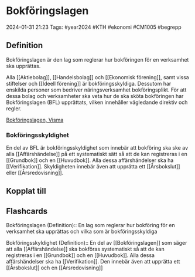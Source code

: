 # Bokföringslagen

2024-01-31 21:23
Tags: #year2024 #KTH #ekonomi #CM1005 #begrepp

## Definition

Bokföringslagen är den lag som reglerar hur bokföringen för en verksamhet ska upprättas.

Alla [[Aktiebolag]], [[Handelsbolag]] och [[Ekonomisk förening]], samt vissa stiftelser och [[Ideell förening]] är bokföringsskyldiga. Dessutom har enskilda personer som bedriver näringsverksamhet bokföringsplikt. För att dessa bolag och verksamheter ska veta hur de ska sköta bokföringen har Bokföringslagen (BFL) upprättats, vilken innehåller vägledande direktiv och regler.

[Bokföringslagen, Visma](https://vismaspcs.se/ekonomiska-termer/vad-ar-bokforingslagen)

### Bokföringsskyldighet

En del av BFL är bokföringsskyldighet som innebär att bokföring ska ske av alla [[Affärshändelse]] på ett systematiskt sätt så att de kan registreras i en [[Grundbok]] och en [[Huvudbok]]. Alla dessa affärshändelser ska ha [[Verifikation]]. Skyldigheten innebär även att upprätta ett [[Årsbokslut]] eller [[Årsredovisning]].

## Kopplat till

## Flashcards

Bokföringslagen (Definition):: En lag som reglerar hur bokföring för en verksamhet ska upprättas och vilka som är bokföringsskyldiga
<!--SR:!2024-02-09,3,266!2024-02-10,3,250-->

Bokföringsskyldighet (Definition):: En del av [[Bokföringslagen]] som säger att alla [[Affärshändelse]] ska bokföras systematiskt så att de kan registreras i en [[Grundbok]] och en [[Huvudbok]]. Alla dessa affärshändelser ska ha [[Verifikation]]. Den innebär även att upprätta ett [[Årsbokslut]] och en [[Årsredovisning]]
<!--SR:!2024-02-08,1,206!2024-02-07,1,230-->
